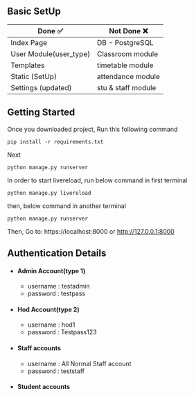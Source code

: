 ## **Basic SetUp**

| Done ✅                 | Not Done  ❌        |
| ---------------------- | ------------------ |
| Index  Page            | DB - PostgreSQL    |
| User Module(user_type) | Classroom module   |
| Templates              | timetable module   |
| Static (SetUp)         | attendance module  |
| Settings (updated)     | stu & staff module |

## **Getting Started**

Once you downloaded project, Run this following command
```
pip install -r requirements.txt
```
Next
```
python manage.py runserver
```
In order to start livereload, run below command in first terminal
```
python manage.py livereload
```
then, below command in another terminal
```
python manage.py runserver
```
Then, Go to: https://localhost:8000 or http://127.0.0.1:8000

## **Authentication Details**
 - #### Admin Account(type 1)
    - username : testadmin
    - password : testpass
 - #### Hod Account(type 2)
    - username : hod1
    - password : Testpass123
    
 - #### Staff accounts
    - username : All Normal Staff account
    - password : teststaff

 - #### Student accounts
    <!-- - username : 18BCM552	
    - password : test4321

    - username : 18BCM516
    - password : test4321 -->
